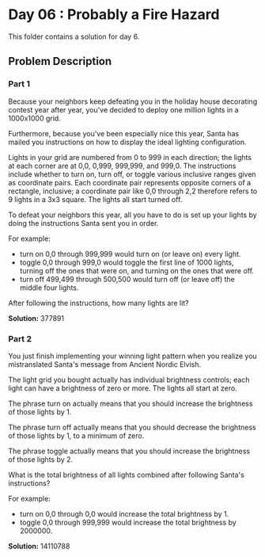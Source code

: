 # Day 06 : Probably a Fire Hazard

This folder contains a solution for day 6.

## Problem Description

### Part 1

Because your neighbors keep defeating you in the holiday house decorating contest year after year, you've decided to deploy one million lights in a 1000x1000 grid.

Furthermore, because you've been especially nice this year, Santa has mailed you instructions on how to display the ideal lighting configuration.

Lights in your grid are numbered from 0 to 999 in each direction; the lights at each corner are at 0,0, 0,999, 999,999, and 999,0. The instructions include whether to turn on, turn off, or toggle various inclusive ranges given as coordinate pairs. Each coordinate pair represents opposite corners of a rectangle, inclusive; a coordinate pair like 0,0 through 2,2 therefore refers to 9 lights in a 3x3 square. The lights all start turned off.

To defeat your neighbors this year, all you have to do is set up your lights by doing the instructions Santa sent you in order.

For example:

  * turn on 0,0 through 999,999 would turn on (or leave on) every light.
  * toggle 0,0 through 999,0 would toggle the first line of 1000 lights, turning off the ones that were on, and turning on the ones that were off.
  * turn off 499,499 through 500,500 would turn off (or leave off) the middle four lights.

After following the instructions, how many lights are lit?

**Solution:** 377891

### Part 2

You just finish implementing your winning light pattern when you realize you mistranslated Santa's message from Ancient Nordic Elvish.

The light grid you bought actually has individual brightness controls; each light can have a brightness of zero or more. The lights all start at zero.

The phrase turn on actually means that you should increase the brightness of those lights by 1.

The phrase turn off actually means that you should decrease the brightness of those lights by 1, to a minimum of zero.

The phrase toggle actually means that you should increase the brightness of those lights by 2.

What is the total brightness of all lights combined after following Santa's instructions?

For example:

  * turn on 0,0 through 0,0 would increase the total brightness by 1.
  * toggle 0,0 through 999,999 would increase the total brightness by 2000000.

**Solution:** 14110788
